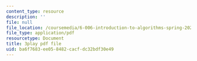 ```yaml
---
content_type: resource
description: ''
file: null
file_location: /coursemedia/6-006-introduction-to-algorithms-spring-2020/ba6f7683ee058482cacfdc32bdf30e49_oFVYVzlvk9c.pdf
file_type: application/pdf
resourcetype: Document
title: 3play pdf file
uid: ba6f7683-ee05-8482-cacf-dc32bdf30e49
---
```


